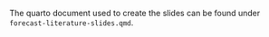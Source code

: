 The quarto document used to create the slides can be found under `forecast-literature-slides.qmd`. 
